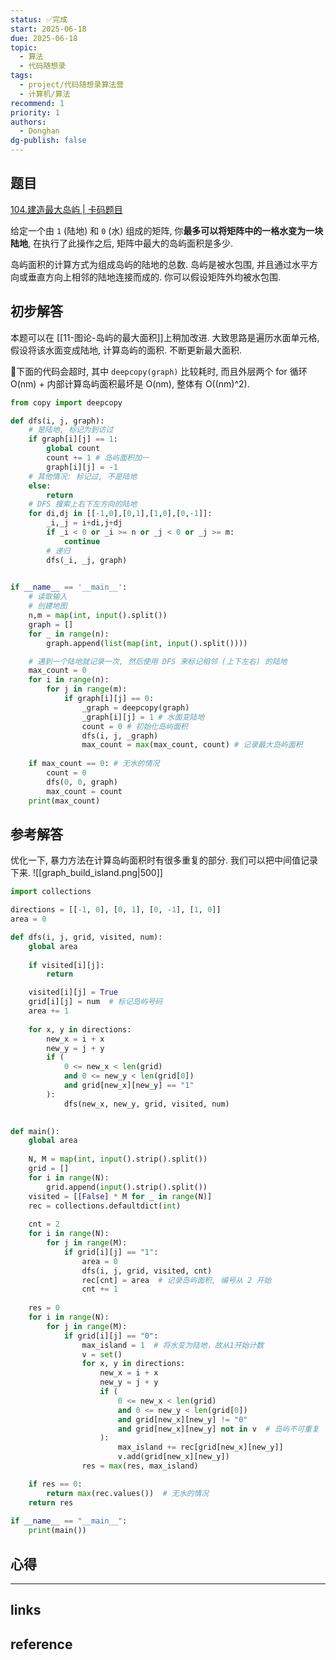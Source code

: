 ```yaml
---
status: ✅完成
start: 2025-06-18
due: 2025-06-18
topic:
  - 算法
  - 代码随想录
tags:
  - project/代码随想录算法营
  - 计算机/算法
recommend: 1
priority: 1
authors:
  - Donghan
dg-publish: false
---
```

## 题目
[104.建造最大岛屿 | 卡码题目](https://kamacoder.com/problempage.php?pid=1176)

给定一个由 `1` (陆地) 和 `0` (水) 组成的矩阵, 你**最多可以将矩阵中的一格水变为一块陆地**, 在执行了此操作之后, 矩阵中最大的岛屿面积是多少.

岛屿面积的计算方式为组成岛屿的陆地的总数. 岛屿是被水包围, 并且通过水平方向或垂直方向上相邻的陆地连接而成的. 你可以假设矩阵外均被水包围.
## 初步解答
本题可以在 [[11-图论-岛屿的最大面积]]上稍加改进. 大致思路是遍历水面单元格, 假设将该水面变成陆地, 计算岛屿的面积. 不断更新最大面积.

🚨下面的代码会超时, 其中 `deepcopy(graph)` 比较耗时, 而且外层两个 for 循环 O(nm) + 内部计算岛屿面积最坏是 O(nm), 整体有 O((nm)^2).
```python
from copy import deepcopy

def dfs(i, j, graph):
	# 是陆地, 标记为到访过
    if graph[i][j] == 1:
        global count
        count += 1 # 岛屿面积加一
        graph[i][j] = -1
    # 其他情况: 标记过, 不是陆地
    else:
        return
    # DFS 搜索上右下左方向的陆地
    for di,dj in [[-1,0],[0,1],[1,0],[0,-1]]:
        _i,_j = i+di,j+dj
        if _i < 0 or _i >= n or _j < 0 or _j >= m:
            continue
        # 递归
        dfs(_i, _j, graph)
    

if __name__ == '__main__':
	# 读取输入
	# 创建地图
    n,m = map(int, input().split())
    graph = []
    for _ in range(n):
        graph.append(list(map(int, input().split())))

	# 遇到一个陆地就记录一次, 然后使用 DFS 来标记相邻 (上下左右) 的陆地
    max_count = 0
    for i in range(n):
        for j in range(m):
            if graph[i][j] == 0:
                _graph = deepcopy(graph)
                _graph[i][j] = 1 # 水面变陆地
                count = 0 # 初始化岛屿面积
                dfs(i, j, _graph)
                max_count = max(max_count, count) # 记录最大岛屿面积
    
    if max_count == 0: # 无水的情况
        count = 0
        dfs(0, 0, graph)
        max_count = count
    print(max_count)
```

## 参考解答
优化一下, 暴力方法在计算岛屿面积时有很多重复的部分. 我们可以把中间值记录下来.
![[graph_build_island.png|500]]

```python
import collections

directions = [[-1, 0], [0, 1], [0, -1], [1, 0]]
area = 0

def dfs(i, j, grid, visited, num):
    global area
    
    if visited[i][j]:
        return

    visited[i][j] = True
    grid[i][j] = num  # 标记岛屿号码
    area += 1
    
    for x, y in directions:
        new_x = i + x
        new_y = j + y
        if (
            0 <= new_x < len(grid)
            and 0 <= new_y < len(grid[0])
            and grid[new_x][new_y] == "1"
        ):
            dfs(new_x, new_y, grid, visited, num)
    

def main():
    global area
    
    N, M = map(int, input().strip().split())
    grid = []
    for i in range(N):
        grid.append(input().strip().split())
    visited = [[False] * M for _ in range(N)]
    rec = collections.defaultdict(int)
    
    cnt = 2
    for i in range(N):
        for j in range(M):
            if grid[i][j] == "1":
                area = 0
                dfs(i, j, grid, visited, cnt)
                rec[cnt] = area  # 记录岛屿面积, 编号从 2 开始
                cnt += 1
    
    res = 0
    for i in range(N):
        for j in range(M):
            if grid[i][j] == "0":
                max_island = 1  # 将水变为陆地，故从1开始计数
                v = set()
                for x, y in directions:
                    new_x = i + x
                    new_y = j + y
                    if (
                        0 <= new_x < len(grid)
                        and 0 <= new_y < len(grid[0])
                        and grid[new_x][new_y] != "0"
                        and grid[new_x][new_y] not in v  # 岛屿不可重复
                    ):
                        max_island += rec[grid[new_x][new_y]]
                        v.add(grid[new_x][new_y])
                res = max(res, max_island)

    if res == 0:
        return max(rec.values())  # 无水的情况
    return res
    
if __name__ == "__main__":
    print(main())
```



## 心得

---
## links


## reference
